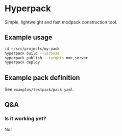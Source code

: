 # Hyperpack

Simple, lightweight and fast modpack construction tool.

## Example usage

```bash
cd ~/src/projects/my-pack
hyperpack build --verbose
hyperpack publish --targets mmc,server
hyperpack deploy
```

## Example pack definition

See `examples/testpack/pack.yaml`.

## Q&A

### Is it working yet?

No!
